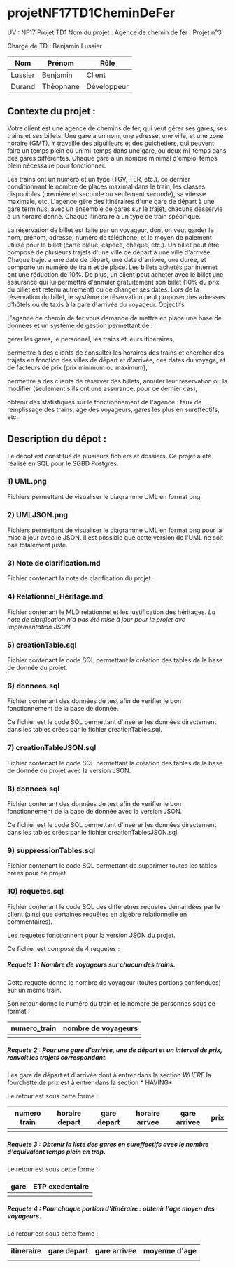 # projetNF17TD1CheminDeFer

UV : NF17
Projet TD1
Nom du projet : Agence de chemin de fer : Projet n°3

Chargé de TD : Benjamin Lussier

| Nom | Prénom | Rôle |
| ------ | ------ | ------ |
| Lussier | Benjamin | Client |
| Durand | Théophane | Développeur|

## Contexte du projet :

Votre client est une agence de chemins de fer, qui veut gérer ses gares, ses trains et ses billets. Une gare a un nom, une adresse, une ville, et une zone horaire (GMT). Y travaille des aiguilleurs et des guichetiers, qui peuvent faire un temps plein ou un mi-temps dans une gare, ou deux mi-temps dans des gares différentes. Chaque gare a un nombre minimal d'emploi temps plein nécessaire pour fonctionner.

Les trains ont un numéro et un type (TGV, TER, etc.), ce dernier conditionnant le nombre de places maximal dans le train, les classes disponibles (première et seconde ou seulement seconde), sa vitesse maximale, etc. L'agence gère des itinéraires d'une gare de départ à une gare terminus, avec un ensemble de gares sur le trajet, chacune desservie à un horaire donné. Chaque itinéraire a un type de train spécifique.

La réservation de billet est faite par un voyageur, dont on veut garder le nom, prénom, adresse, numéro de téléphone, et le moyen de paiement utilisé pour le billet (carte bleue, espèce, chèque, etc.). Un billet peut être composé de plusieurs trajets d'une ville de départ à une ville d'arrivée. Chaque trajet a une date de départ, une date d'arrivée, une durée, et comporte un numéro de train et de place. Les billets achetés par internet ont une réduction de 10%. De plus, un client peut acheter avec le billet une assurance qui lui permettra d'annuler gratuitement son billet (10% du prix du billet est retenu autrement) ou de changer ses dates. Lors de la réservation du billet, le système de réservation peut proposer des adresses d'hôtels ou de taxis à la gare d'arrivée du voyageur.
Objectifs

L'agence de chemin de fer vous demande de mettre en place une base de données et un système de gestion permettant de :

gérer les gares, le personnel, les trains et leurs itinéraires,

permettre à des clients de consulter les horaires des trains et chercher des trajets en fonction des villes de départ et d'arrivée, des dates du voyage, et de facteurs de prix (prix minimum ou maximum),

permettre à des clients de réserver des billets, annuler leur réservation ou la modifier (seulement s'ils ont une assurance, pour ce dernier cas),

obtenir des statistiques sur le fonctionnement de l'agence : taux de remplissage des trains, age des voyageurs, gares les plus en sureffectifs, etc.


## Description du dépot :
Le dépot est constitué de plusieurs fichiers et dossiers.
Ce projet a été réalisé en SQL pour le SGBD Postgres.

### 1) UML.png

Fichiers permettant de visualiser le diagramme UML en format png.

### 2) UMLJSON.png

Fichiers permettant de visualiser le diagramme UML en format png pour la mise à jour avec le JSON.
Il est possible que cette version de l'UML ne soit pas totalement juste.


### 3) Note de clarification.md

Fichier contenant la note de clarification du projet.

### 4) Relationnel_Héritage.md

Fichier contenant le MLD relationnel et les justification des héritages.
*La note de clarification n'a pas été mise à jour pour le projet avc implementation JSON*


### 5) creationTable.sql

Fichier contenant le code SQL permettant la création des tables de la base de donnée du projet.

### 6) donnees.sql

Fichier contenant des données de test afin de verifier le bon fonctionnement de la base de donnée.

Ce fichier est le code SQL permettant d'insérer les données directement dans les tables crées par le fichier creationTables.sql.

### 7) creationTableJSON.sql

Fichier contenant le code SQL permettant la création des tables de la base de donnée du projet avec la version JSON.

### 8) donnees.sql

Fichier contenant des données de test afin de verifier le bon fonctionnement de la base de donnée avec la version JSON.

Ce fichier est le code SQL permettant d'insérer les données directement dans les tables crées par le fichier creationTablesJSON.sql.

### 9) suppressionTables.sql

Fichier contenant le code SQL permettant de supprimer toutes les tables crées pour ce projet.


### 10) requetes.sql

Fichier contenant le code SQL des différetnes requetes demandées par le client (ainsi que certaines requêtes en algèbre relationnelle en commentaires).

Les requetes fonctionnent pour la version JSON du projet.

Ce fichier est composé de 4 requetes : 
##### Requete 1 : Nombre de voyageurs sur chacun des trains.

Cette requete donne le nombre de voyageur (toutes portions confondues) sur un même train. 

Son retour donne le numéro du train et le nombre de personnes sous ce format :

|numero_train | nombre de voyageurs|
|-|-|
| | | 
 
##### Requete 2 : Pour une gare d'arrivée, une de départ et un interval de prix, renvoit les trajets correspondant.

Les gare de départ et d'arrivée dont à entrer dans la section *WHERE*
la fourchette de prix est à entrer dans la section * HAVING*

Le retour est sous cette forme : 

numero train | horaire depart | gare depart | horaire arrvee | gare arrivee | prix
-|-|-|-|-|-
|||||

##### Requete 3 : Obtenir la liste des gares en sureffectifs avec le nombre d'equivalent temps plein en trop.

Le retour est sous cette forme :

|gare | ETP exedentaire|
|-|-|
|||

##### Requete 4 : Pour chaque portion d'itinéraire : obtenir l'age moyen des voyageurs.

Le retour est sous cette forme : 

itineraire | gare depart | gare arrivee | moyenne d'age
-|-|-|-
|||